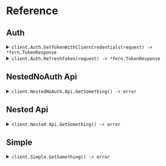 # Reference
## Auth
<details><summary><code>client.Auth.GetTokenWithClientCredentials(request) -> *fern.TokenResponse</code></summary>
<dl>
<dd>

#### 🔌 Usage

<dl>
<dd>

<dl>
<dd>

```go
request := &fern.GetTokenRequest{
        Cid: "cid",
        Csr: "csr",
        Scp: "scp",
        EntityId: "entity_id",
        Scope: fern.String(
            "scope",
        ),
    }
client.Auth.GetTokenWithClientCredentials(
        context.TODO(),
        request,
    )
}
```
</dd>
</dl>
</dd>
</dl>

#### ⚙️ Parameters

<dl>
<dd>

<dl>
<dd>

**cid:** `string` 
    
</dd>
</dl>

<dl>
<dd>

**csr:** `string` 
    
</dd>
</dl>

<dl>
<dd>

**scp:** `string` 
    
</dd>
</dl>

<dl>
<dd>

**entityId:** `string` 
    
</dd>
</dl>

<dl>
<dd>

**audience:** `string` 
    
</dd>
</dl>

<dl>
<dd>

**grantType:** `string` 
    
</dd>
</dl>

<dl>
<dd>

**scope:** `*string` 
    
</dd>
</dl>
</dd>
</dl>


</dd>
</dl>
</details>

<details><summary><code>client.Auth.RefreshToken(request) -> *fern.TokenResponse</code></summary>
<dl>
<dd>

#### 🔌 Usage

<dl>
<dd>

<dl>
<dd>

```go
request := &fern.RefreshTokenRequest{
        ClientId: "client_id",
        ClientSecret: "client_secret",
        RefreshToken: "refresh_token",
        Scope: fern.String(
            "scope",
        ),
    }
client.Auth.RefreshToken(
        context.TODO(),
        request,
    )
}
```
</dd>
</dl>
</dd>
</dl>

#### ⚙️ Parameters

<dl>
<dd>

<dl>
<dd>

**clientId:** `string` 
    
</dd>
</dl>

<dl>
<dd>

**clientSecret:** `string` 
    
</dd>
</dl>

<dl>
<dd>

**refreshToken:** `string` 
    
</dd>
</dl>

<dl>
<dd>

**audience:** `string` 
    
</dd>
</dl>

<dl>
<dd>

**grantType:** `string` 
    
</dd>
</dl>

<dl>
<dd>

**scope:** `*string` 
    
</dd>
</dl>
</dd>
</dl>


</dd>
</dl>
</details>

## NestedNoAuth Api
<details><summary><code>client.NestedNoAuth.Api.GetSomething() -> error</code></summary>
<dl>
<dd>

#### 🔌 Usage

<dl>
<dd>

<dl>
<dd>

```go
client.NestedNoAuth.Api.GetSomething(
        context.TODO(),
    )
}
```
</dd>
</dl>
</dd>
</dl>


</dd>
</dl>
</details>

## Nested Api
<details><summary><code>client.Nested.Api.GetSomething() -> error</code></summary>
<dl>
<dd>

#### 🔌 Usage

<dl>
<dd>

<dl>
<dd>

```go
client.Nested.Api.GetSomething(
        context.TODO(),
    )
}
```
</dd>
</dl>
</dd>
</dl>


</dd>
</dl>
</details>

## Simple
<details><summary><code>client.Simple.GetSomething() -> error</code></summary>
<dl>
<dd>

#### 🔌 Usage

<dl>
<dd>

<dl>
<dd>

```go
client.Simple.GetSomething(
        context.TODO(),
    )
}
```
</dd>
</dl>
</dd>
</dl>


</dd>
</dl>
</details>
